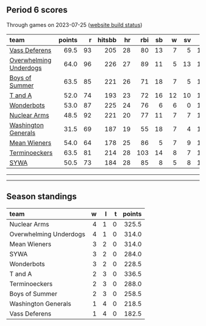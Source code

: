 

## Period 6 scores

Through games on 2023-07-25 ([website build status](https://github.com/brian-bot/pl-site/actions))


|team                   | points|  r| hitsbb| hr| rbi| sb|  w| sv|  so|   era|  whip|
|:----------------------|------:|--:|------:|--:|---:|--:|--:|--:|---:|-----:|-----:|
|[Vass Deferens](./vassdeferens)|   69.5| 93|    205| 28|  80| 13|  7|  5| 128| 2.480| 1.048|
|[Overwhelming Underdogs](./overwhelmingunderdogs)|   64.0| 96|    226| 27|  89| 11|  5| 13| 113| 4.617| 1.183|
|[Boys of Summer](./boysofsummer)|   63.5| 85|    221| 26|  71| 18|  7|  5| 143| 3.604| 1.252|
|[T and A](./tanda)     |   52.0| 74|    193| 23|  72| 16| 12| 10| 127| 4.479| 1.344|
|[Wonderbots](./wonderbots)|   53.0| 87|    225| 24|  76|  6|  6|  0| 163| 4.204| 1.309|
|[Nuclear Arms](./nucleararms)|   48.5| 92|    221| 20|  77| 11|  7|  7| 138| 5.027| 1.412|
|[Washington Generals](./washingtongenerals)|   31.5| 69|    187| 19|  55| 18|  7|  4| 106| 4.383| 1.443|
|[Mean Wieners](./meanwieners)|   54.0| 64|    178| 25|  86|  5|  7|  9| 156| 4.302| 1.096|
|[Terminoeckers](./terminoeckers)|   63.5| 81|    214| 28| 103| 14|  8|  7| 139| 6.000| 1.341|
|[SYWA](./sywa)         |   50.5| 73|    184| 28|  85|  8|  5|  8| 121| 4.214| 1.171|

* * *
* * *

## Season standings


|team                   |  w|  l|  t| points|
|:----------------------|--:|--:|--:|------:|
|Nuclear Arms           |  4|  1|  0|  325.5|
|Overwhelming Underdogs |  4|  1|  0|  314.0|
|Mean Wieners           |  3|  2|  0|  314.0|
|SYWA                   |  3|  2|  0|  284.0|
|Wonderbots             |  3|  2|  0|  228.5|
|T and A                |  2|  3|  0|  336.5|
|Terminoeckers          |  2|  3|  0|  288.0|
|Boys of Summer         |  2|  3|  0|  258.5|
|Washington Generals    |  1|  4|  0|  218.5|
|Vass Deferens          |  1|  4|  0|  182.5|



